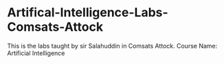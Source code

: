 # Artifical-Intelligence-Labs-Comsats-Attock
This is the labs taught by sir Salahuddin in Comsats Attock. Course Name: Artificial Intelligence 
